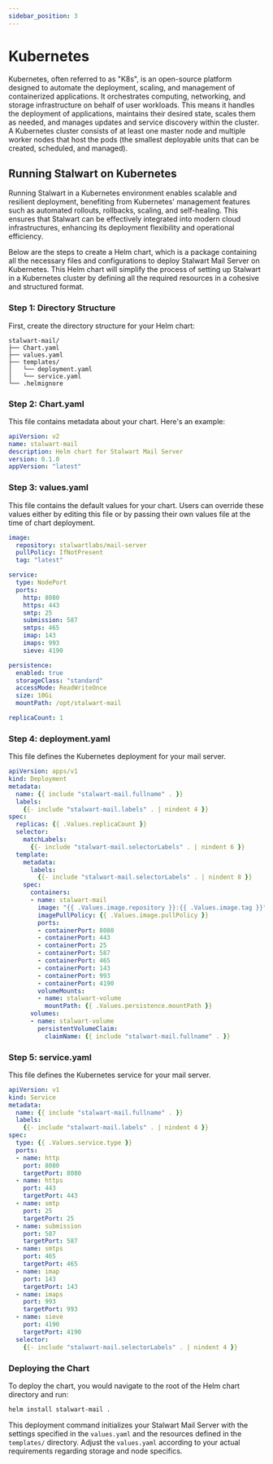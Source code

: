 ```yaml
---
sidebar_position: 3
---
```


# Kubernetes

Kubernetes, often referred to as "K8s", is an open-source platform designed to automate the deployment, scaling, and management of containerized applications. It orchestrates computing, networking, and storage infrastructure on behalf of user workloads. This means it handles the deployment of applications, maintains their desired state, scales them as needed, and manages updates and service discovery within the cluster. A Kubernetes cluster consists of at least one master node and multiple worker nodes that host the pods (the smallest deployable units that can be created, scheduled, and managed).

## Running Stalwart on Kubernetes

Running Stalwart in a Kubernetes environment enables scalable and resilient deployment, benefiting from Kubernetes' management features such as automated rollouts, rollbacks, scaling, and self-healing. This ensures that Stalwart can be effectively integrated into modern cloud infrastructures, enhancing its deployment flexibility and operational efficiency.

Below are the steps to create a Helm chart, which is a package containing all the necessary files and configurations to deploy Stalwart Mail Server on Kubernetes. This Helm chart will simplify the process of setting up Stalwart in a Kubernetes cluster by defining all the required resources in a cohesive and structured format.

### Step 1: Directory Structure

First, create the directory structure for your Helm chart:

```
stalwart-mail/
├── Chart.yaml
├── values.yaml
├── templates/
│   └── deployment.yaml
│   └── service.yaml
└── .helmignore
```

### Step 2: Chart.yaml

This file contains metadata about your chart. Here's an example:

```yaml
apiVersion: v2
name: stalwart-mail
description: Helm chart for Stalwart Mail Server
version: 0.1.0
appVersion: "latest"
```

### Step 3: values.yaml

This file contains the default values for your chart. Users can override these values either by editing this file or by passing their own values file at the time of chart deployment.

```yaml
image:
  repository: stalwartlabs/mail-server
  pullPolicy: IfNotPresent
  tag: "latest"

service:
  type: NodePort
  ports:
    http: 8080
    https: 443
    smtp: 25
    submission: 587
    smtps: 465
    imap: 143
    imaps: 993
    sieve: 4190

persistence:
  enabled: true
  storageClass: "standard"
  accessMode: ReadWriteOnce
  size: 10Gi
  mountPath: /opt/stalwart-mail

replicaCount: 1
```

### Step 4: deployment.yaml

This file defines the Kubernetes deployment for your mail server.

```yaml
apiVersion: apps/v1
kind: Deployment
metadata:
  name: {{ include "stalwart-mail.fullname" . }}
  labels:
    {{- include "stalwart-mail.labels" . | nindent 4 }}
spec:
  replicas: {{ .Values.replicaCount }}
  selector:
    matchLabels:
      {{- include "stalwart-mail.selectorLabels" . | nindent 6 }}
  template:
    metadata:
      labels:
        {{- include "stalwart-mail.selectorLabels" . | nindent 8 }}
    spec:
      containers:
      - name: stalwart-mail
        image: "{{ .Values.image.repository }}:{{ .Values.image.tag }}"
        imagePullPolicy: {{ .Values.image.pullPolicy }}
        ports:
        - containerPort: 8080
        - containerPort: 443
        - containerPort: 25
        - containerPort: 587
        - containerPort: 465
        - containerPort: 143
        - containerPort: 993
        - containerPort: 4190
        volumeMounts:
        - name: stalwart-volume
          mountPath: {{ .Values.persistence.mountPath }}
      volumes:
      - name: stalwart-volume
        persistentVolumeClaim:
          claimName: {{ include "stalwart-mail.fullname" . }}
```

### Step 5: service.yaml

This file defines the Kubernetes service for your mail server.

```yaml
apiVersion: v1
kind: Service
metadata:
  name: {{ include "stalwart-mail.fullname" . }}
  labels:
    {{- include "stalwart-mail.labels" . | nindent 4 }}
spec:
  type: {{ .Values.service.type }}
  ports:
  - name: http
    port: 8080
    targetPort: 8080
  - name: https
    port: 443
    targetPort: 443
  - name: smtp
    port: 25
    targetPort: 25
  - name: submission
    port: 587
    targetPort: 587
  - name: smtps
    port: 465
    targetPort: 465
  - name: imap
    port: 143
    targetPort: 143
  - name: imaps
    port: 993
    targetPort: 993
  - name: sieve
    port: 4190
    targetPort: 4190
  selector:
    {{- include "stalwart-mail.selectorLabels" . | nindent 4 }}
```

### Deploying the Chart

To deploy the chart, you would navigate to the root of the Helm chart directory and run:

```sh
helm install stalwart-mail .
```

This deployment command initializes your Stalwart Mail Server with the settings specified in the `values.yaml` and the resources defined in the `templates/` directory. Adjust the `values.yaml` according to your actual requirements regarding storage and node specifics.
